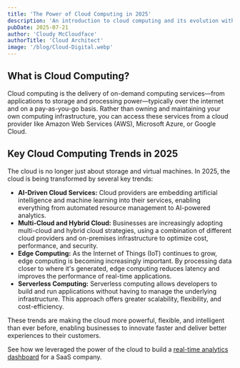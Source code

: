 ```yaml
---
title: 'The Power of Cloud Computing in 2025'
description: 'An introduction to cloud computing and its evolution with AI, multi-cloud, and edge computing.'
pubDate: 2025-07-21
author: 'Cloudy McCloudface'
authorTitle: 'Cloud Architect'
image: '/blog/Cloud-Digital.webp'
---
```


## What is Cloud Computing?

Cloud computing is the delivery of on-demand computing services—from applications to storage and processing power—typically over the internet and on a pay-as-you-go basis. Rather than owning and maintaining your own computing infrastructure, you can access these services from a cloud provider like Amazon Web Services (AWS), Microsoft Azure, or Google Cloud.

## Key Cloud Computing Trends in 2025

The cloud is no longer just about storage and virtual machines. In 2025, the cloud is being transformed by several key trends:

- **AI-Driven Cloud Services:** Cloud providers are embedding artificial intelligence and machine learning into their services, enabling everything from automated resource management to AI-powered analytics.
- **Multi-Cloud and Hybrid Cloud:** Businesses are increasingly adopting multi-cloud and hybrid cloud strategies, using a combination of different cloud providers and on-premises infrastructure to optimize cost, performance, and security.
- **Edge Computing:** As the Internet of Things (IoT) continues to grow, edge computing is becoming increasingly important. By processing data closer to where it's generated, edge computing reduces latency and improves the performance of real-time applications.
- **Serverless Computing:** Serverless computing allows developers to build and run applications without having to manage the underlying infrastructure. This approach offers greater scalability, flexibility, and cost-efficiency.

These trends are making the cloud more powerful, flexible, and intelligent than ever before, enabling businesses to innovate faster and deliver better experiences to their customers.

See how we leveraged the power of the cloud to build a [real-time analytics dashboard](/projects/analytics-dashboard) for a SaaS company.
